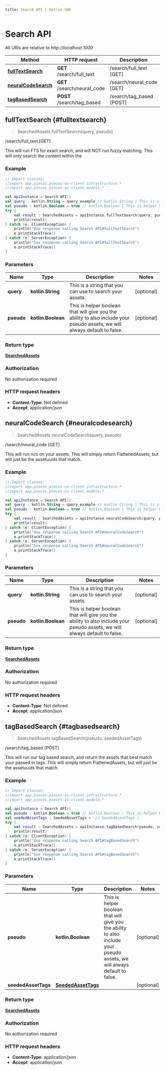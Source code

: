 ```yaml
---
title: Search API | Kotlin SDK
---
```


# Search API

All URIs are relative to *http://localhost:1000*

Method | HTTP request | Description
------------- | ------------- | -------------
[**fullTextSearch**](#fulltextsearch) | **GET** /search/full_text | /search/full_text [GET]
[**neuralCodeSearch**](#neuralcodesearch) | **GET** /search/neural_code | /search/neural_code [GET]
[**tagBasedSearch**](#tagbasedsearch) | **POST** /search/tag_based | /search/tag_based [POST]


## **fullTextSearch** {#fulltextsearch}
> SearchedAssets fullTextSearch(query, pseudo)

/search/full_text [GET]

This will run FTS for exact search, and will NOT run fuzzy matching. This will only search the content within the 

### Example
```kotlin
// Import classes:
//import app.pieces.pieces-os-client.infrastructure.*
//import app.pieces.pieces-os-client.models.*

val apiInstance = Search API()
val query : kotlin.String = query_example // kotlin.String | This is a string that you can use to search your assets.
val pseudo : kotlin.Boolean = true // kotlin.Boolean | This is helper boolean that will give you the ability to also include your pseudo assets, we will always default to false.
try {
    val result : SearchedAssets = apiInstance.fullTextSearch(query, pseudo)
    println(result)
} catch (e: ClientException) {
    println("4xx response calling Search API#fullTextSearch")
    e.printStackTrace()
} catch (e: ServerException) {
    println("5xx response calling Search API#fullTextSearch")
    e.printStackTrace()
}
```

### Parameters

Name | Type | Description  | Notes
------------- | ------------- | ------------- | -------------
 **query** | **kotlin.String**| This is a string that you can use to search your assets. | [optional]
 **pseudo** | **kotlin.Boolean**| This is helper boolean that will give you the ability to also include your pseudo assets, we will always default to false. | [optional]

### Return type

[**SearchedAssets**](../models/SearchedAssets)

### Authorization

No authorization required

### HTTP request headers

 - **Content-Type**: Not defined
 - **Accept**: application/json

## **neuralCodeSearch** {#neuralcodesearch}
> SearchedAssets neuralCodeSearch(query, pseudo)

/search/neural_code [GET]

This will run ncs on your assets. This will simply return FlattenedAssets, but will just be the assetuuids that match.

### Example
```kotlin
// Import classes:
//import app.pieces.pieces-os-client.infrastructure.*
//import app.pieces.pieces-os-client.models.*

val apiInstance = Search API()
val query : kotlin.String = query_example // kotlin.String | This is a string that you can use to search your assets.
val pseudo : kotlin.Boolean = true // kotlin.Boolean | This is helper boolean that will give you the ability to also include your pseudo assets, we will always default to false.
try {
    val result : SearchedAssets = apiInstance.neuralCodeSearch(query, pseudo)
    println(result)
} catch (e: ClientException) {
    println("4xx response calling Search API#neuralCodeSearch")
    e.printStackTrace()
} catch (e: ServerException) {
    println("5xx response calling Search API#neuralCodeSearch")
    e.printStackTrace()
}
```

### Parameters

Name | Type | Description  | Notes
------------- | ------------- | ------------- | -------------
 **query** | **kotlin.String**| This is a string that you can use to search your assets. | [optional]
 **pseudo** | **kotlin.Boolean**| This is helper boolean that will give you the ability to also include your pseudo assets, we will always default to false. | [optional]

### Return type

[**SearchedAssets**](../models/SearchedAssets)

### Authorization

No authorization required

### HTTP request headers

 - **Content-Type**: Not defined
 - **Accept**: application/json

## **tagBasedSearch** {#tagbasedsearch}
> SearchedAssets tagBasedSearch(pseudo, seededAssetTags)

/search/tag_based [POST]

This will run our tag based search, and return the assets that best match your passed in tags. This will simply return FlattenedAssets, but will just be the assetuuids that match.

### Example
```kotlin
// Import classes:
//import app.pieces.pieces-os-client.infrastructure.*
//import app.pieces.pieces-os-client.models.*

val apiInstance = Search API()
val pseudo : kotlin.Boolean = true // kotlin.Boolean | This is helper boolean that will give you the ability to also include your pseudo assets, we will always default to false.
val seededAssetTags : SeededAssetTags =  // SeededAssetTags | 
try {
    val result : SearchedAssets = apiInstance.tagBasedSearch(pseudo, seededAssetTags)
    println(result)
} catch (e: ClientException) {
    println("4xx response calling Search API#tagBasedSearch")
    e.printStackTrace()
} catch (e: ServerException) {
    println("5xx response calling Search API#tagBasedSearch")
    e.printStackTrace()
}
```

### Parameters

Name | Type | Description  | Notes
------------- | ------------- | ------------- | -------------
 **pseudo** | **kotlin.Boolean**| This is helper boolean that will give you the ability to also include your pseudo assets, we will always default to false. | [optional]
 **seededAssetTags** | [**SeededAssetTags**](../models/SeededAssetTags)|  | [optional]

### Return type

[**SearchedAssets**](../models/SearchedAssets)

### Authorization

No authorization required

### HTTP request headers

 - **Content-Type**: application/json
 - **Accept**: application/json

